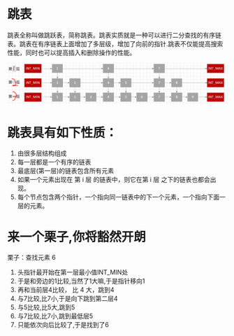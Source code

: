 # 跳表

跳表全称叫做跳跃表，简称跳表。跳表实质就是一种可以进行二分查找的有序链表。跳表在有序链表上面增加了多层级，增加了向前的指针.跳表不仅能提高搜索性能，同时也可以提高插入和删除操作的性能。

![](跳表.png)

# 跳表具有如下性质：

1. 由很多层结构组成
2. 每一层都是一个有序的链表
3. 最底层(第一层)的链表包含所有元素
4. 如果一个元素出现在 第 i 层 的链表中，则它在第 i 层 之下的链表也都会出现。
5. 每个节点包含两个指针，一个指向同一链表中的下一个元素，一个指向下面一层的元素。

# 来一个栗子,你将豁然开朗

栗子：查找元素 6

1. 头指针最开始在第一层最小值INT_MIN处
2. 于是和旁边的1比较,当然了1大嘛,于是指针移向1
3. 再和当前层4比较， 比 4 大，跳到4
4. 与7比较,比7小,于是向下跳到第二层4
5. 与5比较,比5大,跳到5
6. 与7比较,比7小,跳到最低层5
7. 只能依次向后比较了,于是找到了6